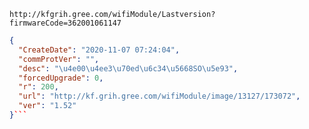 `http://kfgrih.gree.com/wifiModule/Lastversion?firmwareCode=362001061147`

```json
{
  "CreateDate": "2020-11-07 07:24:04",
  "commProtVer": "",
  "desc": "\u4e00\u4ee3\u70ed\u6c34\u5668SO\u5e93",
  "forcedUpgrade": 0,
  "r": 200,
  "url": "http://kf.grih.gree.com/wifiModule/image/13127/173072",
  "ver": "1.52"
}```